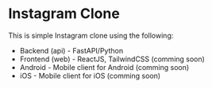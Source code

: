# Instagram Clone

This is simple Instagram clone using the following:

- Backend (api) - FastAPI/Python
- Frontend (web) - ReactJS, TailwindCSS (comming soon)
- Android - Mobile client for Android (comming soon)
- iOS - Mobile client for iOS (comming soon)
